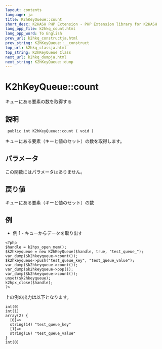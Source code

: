 ```yaml
---
layout: contents
language: ja
title: K2hKeyQueue::count
short_desc: K2HASH PHP Extension - PHP Extension library for K2HASH
lang_opp_file: k2hkq_count.html
lang_opp_word: To English
prev_url: k2hkq_constructja.html
prev_string: K2hKeyQueue::__construct
top_url: k2hkq_classja.html
top_string: K2hKeyQueue Class
next_url: k2hkq_dumpja.html
next_string: K2hKeyQueue::dump
---
```


# K2hKeyQueue::count
キューにある要素の数を取得する

## 説明
```
 public int K2hKeyQueue::count ( void )
```
キューにある要素（キーと値のセット）の数を取得します。 

## パラメータ
この関数にはパラメータはありません。

## 戻り値
キューにある要素（キーと値のセット）の数 

## 例
- 例 1 - キューからデータを取り出す
```
<?php
$handle = k2hpx_open_mem();
$k2hkeyqueue = new K2hKeyQueue($handle, true, "test_queue_");
var_dump($k2hkeyqueue->count());
$k2hkeyqueue->push("test_queue_key", "test_queue_value");
var_dump($k2hkeyqueue->count());
var_dump($k2hkeyqueue->pop());
var_dump($k2hkeyqueue->count());
unset($k2hkeyqueue);
k2hpx_close($handle);
?>
```
上の例の出力は以下となります。
```
int(0)
int(1)
array(2) {
  [0]=>
  string(14) "test_queue_key"
  [1]=>
  string(16) "test_queue_value"
}
int(0)
```
